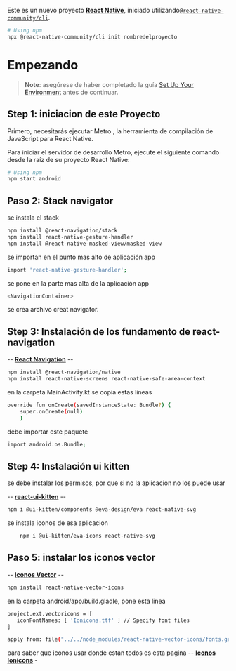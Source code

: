 Este es un nuevo proyecto [**React Native**](https://reactnative.dev), iniciado utilizando[`@react-native-community/cli`](https://github.com/react-native-community/cli).
```sh
# Using npm
npx @react-native-community/cli init nombredelproyecto

```

# Empezando

> **Note**: asegúrese de haber completado la guía [Set Up Your Environment](https://reactnative.dev/docs/set-up-your-environment)  antes de continuar.

## Step 1: iniciacion de este Proyecto

Primero, necesitarás ejecutar Metro , la herramienta de compilación de JavaScript para React Native.

Para iniciar el servidor de desarrollo Metro, ejecute el siguiente comando desde la raíz de su proyecto React Native:

```sh
# Using npm
npm start android

```

## Paso 2: Stack navigator

se instala el stack
```sh
npm install @react-navigation/stack
npm install react-native-gesture-handler
npm install @react-native-masked-view/masked-view
```
se importan en el punto mas alto de aplicación app
 ```sh
import 'react-native-gesture-handler';
```
se pone en la parte mas alta de la aplicación app
```sh
<NavigationContainer>
```
se crea archivo creat navigator.

## Step 3: Instalación de los fundamento de react-navigation
-- [**React Navigation**](https://reactnavigation.org/) --

```sh
npm install @react-navigation/native
npm install react-native-screens react-native-safe-area-context
```

en la carpeta MainActivity.kt se copia estas lineas
```sh
override fun onCreate(savedInstanceState: Bundle?) {
    super.onCreate(null)
    }
```
debe importar este paquete
```sh
import android.os.Bundle;

```

## Step 4: Instalación ui kitten
se debe instalar los permisos, por que si no la aplicacion no los puede usar

-- [**react-ui-kitten**](https://akveo.github.io/react-native-ui-kitten/) --

```sh
npm i @ui-kitten/components @eva-design/eva react-native-svg

```

se instala iconos de esa aplicacion
```sh
    npm i @ui-kitten/eva-icons react-native-svg
```

## Paso 5: instalar los iconos vector

-- [**Iconos Vector**](https://github.com/oblador/react-native-vector-icons) --
```sh
npm install react-native-vector-icons
```
en la carpeta android/app/build.gladle,  pone esta linea
 ```sh
project.ext.vectoricons = [
    iconFontNames: [ 'Ionicons.ttf' ] // Specify font files
]

apply from: file("../../node_modules/react-native-vector-icons/fonts.gradle");
```

para saber que iconos usar donde estan todos es esta pagina
-- [**Iconos Ionicons**](https://ionic.io/ionicons) -